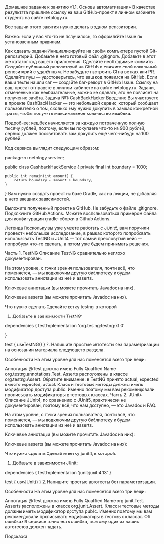 Домашнее задание к занятию «1.1. Основы автоматизации»
В качестве результата пришлите ссылку на ваш GitHub-проект в личном кабинете студента на сайте netology.ru.

Все задачи этого занятия нужно делать в одном репозитории.

Важно: если у вас что-то не получилось, то оформляйте Issue по установленным правилам.

Как сдавать задачи
Инициализируйте на своём компьютере пустой Git-репозиторий.
Добавьте в него готовый файл .gitignore.
Добавьте в этот же каталог код вашего приложения.
Сделайте необходимые коммиты.
Создайте публичный репозиторий на GitHub и свяжите свой локальный репозиторий с удалённым. Не забудьте настроить CI на ветках или PR.
Сделайте пуш — удостоверьтесь, что ваш код появился на GitHub.
Если ваши тесты нашли баг — создайте баг-репорт в GitHub Issue.
Ссылку на ваш проект отправьте в личном кабинете на сайте netology.ru.
Задачи, отмеченные как необязательные, можно не сдавать, это не повлияет на получение зачёта.
Задача №1: CashBackHacker
Введение
Вы участвуете в проекте CashBackHacker — это небольшой сервис, который сообщает пользователю о том, сколько ему нужно докупить в рамках конкретной траты, чтобы получить максимальное количество кешбека.

Подробнее: кешбек начисляется за каждую потраченную полную тысячу рублей, поэтому, если вы покупаете что-то на 900 рублей, сервис должен посоветовать вам докупить ещё чего-нибудь на 100 рублей.

Код сервиса выглядит следующим образом:

package ru.netology.service;

public class CashbackHackService {
    private final int boundary = 1000;

    public int remain(int amount) {
        return boundary - amount % boundary;
    }
}
Вам нужно создать проект на базе Gradle, как на лекции, не добавляя в него внешних зависимостей.

Выложите полученный проект на GitHub. Не забудьте о файле .gitignore. Подключите GitHub Actions. Можете воспользоваться примером файла для конфигурации gradle-сборки в Github Actions.

Легенда
Поскольку вы уже умеете работать с JUnit5, вам поручили провести небольшое исследование, в рамках которого попробовать использовать TestNG и JUnit4 — тот самый пресловутый кейс — попробуем что-то сделать, а потом уже будем принимать решения.

Часть 1. TestNG
Описание
TestNG сравнительно неплохо документирован.

На этом уровне, с точки зрения пользователя, почти всё, что поменяется, — мы подключим другую библиотеку и будем использовать аннотации из неё и asserts.

Ключевые аннотации (вы можете прочитать Javadoc на них).

Ключевые asserts (вы можете прочитать Javadoc на них).

Что нужно сделать
Сделайте ветку testng, в которой:

1. Добавьте в зависимости TestNG:

dependencies {
    testImplementation 'org.testng:testng:7.1.0'

}

test {
    useTestNG()
}
2. Напишите простые автотесты без параметризации на основании материала следующего раздела.

Особенности
На этом уровне для нас поменяется всего три вещи:

Аннотация @Test должна иметь Fully Qualified Name org.testng.annotations.Test.
Asserts расположены в классе org.testng.Assert. Обратите внимание: в TestNG принято actual, expected вместо expected, actual.
Класс и тестовые методы должны иметь модификатор доступа public. Именно поэтому мы вам рекомендовали прописывать модификаторы в тестовых классах.
Часть 2. JUnit4
Описание
JUnit4, по сравнению с JUnit5, практически не документирован, поэтому всё, что нам доступно, — это Javadoc и FAQ.

На этом уровне, с точки зрения пользователя, почти всё, что поменяется, — мы подключим другую библиотеку и будем использовать аннотации из неё и asserts.

Ключевые аннотации (вы можете прочитать Javadoc на них): 

Ключевые asserts (вы можете прочитать Javadoc на них): 

Что нужно сделать
Сделайте ветку junit4, в которой:

1. Добавьте в зависимости JUnit:

dependencies {
    testImplementation 'junit:junit:4.13'
}

test {
    useJUnit()
}
2. Напишите простые автотесты без параметризации.

Особенности
На этом уровне для нас поменяется всего три вещи:

Аннотация @Test должна иметь Fully Qualified Name org.junit.Test.
Asserts расположены в классе org.junit.Assert.
Класс и тестовые методы должны иметь модификатор доступа public. Именно поэтому мы вам рекомендовали прописывать модификаторы в тестовых классах.
Об ошибках
В сервисе точно есть ошибка, поэтому один из ваших автотестов должен падать.

Подсказка
